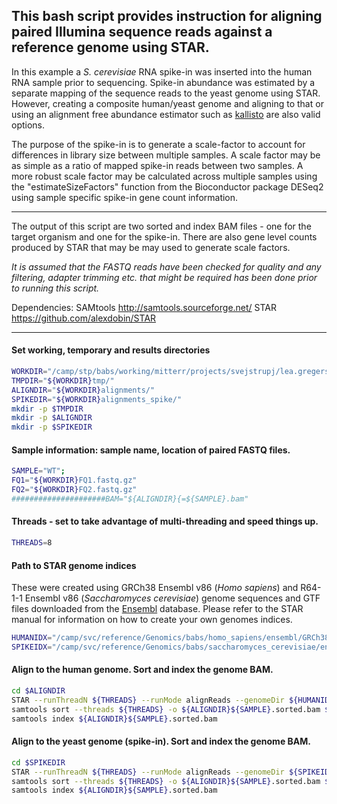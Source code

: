 ## This bash script provides instruction for aligning paired Illumina sequence reads against a reference genome using STAR.

In this example a *S. cerevisiae* RNA spike-in was inserted into the human RNA sample prior to sequencing.  Spike-in abundance was estimated by a separate mapping of the sequence reads to the yeast genome using STAR.  However, creating a composite human/yeast genome and aligning to that or using an alignment free abundance estimator such as [kallisto](https://pachterlab.github.io/kallisto/) are also valid options.

The purpose of the spike-in is to generate a scale-factor to account for differences in library size between multiple samples.  A scale factor may be as simple as a ratio of mapped spike-in reads between two samples.  A more robust scale factor may be calculated across multiple samples using the "estimateSizeFactors" function from the Bioconductor package DESeq2 using sample specific spike-in gene count information.

---

The output of this script are two sorted and index BAM files - one for the target organism and one for the spike-in.  There are also gene level counts produced by STAR that may be may used to generate scale factors.

*It is assumed that the FASTQ reads have been checked for quality and any filtering, adapter trimming etc. that might be required has been done prior to running this script.*

Dependencies:
SAMtools     http://samtools.sourceforge.net/
STAR         https://github.com/alexdobin/STAR

---

#### Set working, temporary and results directories
```bash
WORKDIR="/camp/stp/babs/working/mitterr/projects/svejstrupj/lea.gregersen/SCAF.methods_paper/work/"
TMPDIR="${WORKDIR}tmp/"
ALIGNDIR="${WORKDIR}alignments/"
SPIKEDIR="${WORKDIR}alignments_spike/"
mkdir -p $TMPDIR
mkdir -p $ALIGNDIR
mkdir -p $SPIKEDIR
```


#### Sample information: sample name, location of paired FASTQ files.
```bash
SAMPLE="WT";
FQ1="${WORKDIR}FQ1.fastq.gz"
FQ2="${WORKDIR}FQ2.fastq.gz"
#####################BAM="${ALIGNDIR}{=${SAMPLE}.bam"
```


#### Threads - set to take advantage of multi-threading and speed things up.
```bash
THREADS=8
```


#### Path to STAR genome indices
These were created using GRCh38 Ensembl v86 (*Homo sapiens*) and R64-1-1 Ensembl v86 (*Saccharomyces cerevisiae*) genome sequences and GTF files downloaded from the [Ensembl](https://www.ensembl.org/index.html) database.  Please refer to the STAR manual for information on how to create your own genomes indices.
```bash
HUMANIDX="/camp/svc/reference/Genomics/babs/homo_sapiens/ensembl/GRCh38/release-86/genome_idx/star/100bp/"
SPIKEIDX="/camp/svc/reference/Genomics/babs/saccharomyces_cerevisiae/ensembl/R64-1-1/release-86/genome_idx/rsem/star/100bp/"
```


#### Align to the human genome.  Sort and index the genome BAM.
```bash
cd $ALIGNDIR
STAR --runThreadN ${THREADS} --runMode alignReads --genomeDir ${HUMANIDX} --readFilesIn ${FQ1} ${FQ2} --readFilesCommand zcat --quantMode TranscriptomeSAM GeneCounts --twopassMode Basic --outSAMunmapped None --outSAMattrRGline ID:${SAMPLE} PU:${SAMPLE} SM:${SAMPLE} LB:unknown PL:illumina --outSAMtype BAM Unsorted --outTmpDir ${TMPDIR}${SAMPLE} --outFileNamePrefix ${SAMPLE}.
samtools sort --threads ${THREADS} -o ${ALIGNDIR}${SAMPLE}.sorted.bam ${ALIGNDIR}${SAMPLE}.bam
samtools index ${ALIGNDIR}${SAMPLE}.sorted.bam
```


#### Align to the yeast genome (spike-in).  Sort and index the genome BAM.
```bash
cd $SPIKEDIR
STAR --runThreadN ${THREADS} --runMode alignReads --genomeDir ${SPIKEIDX} --readFilesIn ${FQ1} ${FQ2} --readFilesCommand zcat --quantMode TranscriptomeSAM GeneCounts --twopassMode Basic --outSAMunmapped None --outSAMattrRGline ID:${SAMPLE} PU:${SAMPLE} SM:${SAMPLE} LB:unknown PL:illumina --outSAMtype BAM Unsorted --outTmpDir ${TMPDIR}${SAMPLE}.spike --outFileNamePrefix ${SAMPLE}.
samtools sort --threads ${THREADS} -o ${ALIGNDIR}${SAMPLE}.sorted.bam ${ALIGNDIR}${SAMPLE}.bam
samtools index ${ALIGNDIR}${SAMPLE}.sorted.bam
```
